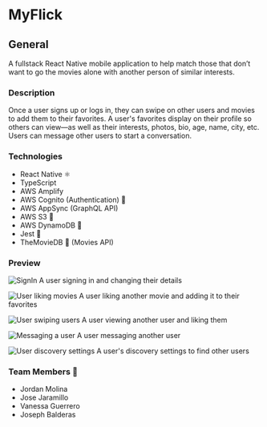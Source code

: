 # MyFlick

## General

A fullstack React Native mobile application to help match those that don’t want to go the movies alone with another person of similar interests.

### Description

Once a user signs up or logs in, they can swipe on other users and movies to add them to their favorites. A user's favorites display on their profile so others can view—as well as their interests, photos, bio, age, name, city, etc. Users can message other users to start a conversation.

### Technologies

- React Native ⚛️
- TypeScript
- AWS Amplify
- AWS Cognito (Authentication) 👱
- AWS AppSync (GraphQL API)
- AWS S3 📸
- AWS DynamoDB 🔢
- Jest 🧪
- TheMovieDB 🎥 (Movies API)

### Preview

![SignIn](https://user-images.githubusercontent.com/67802169/169108130-8bbb79be-187f-4f96-a4ad-998ed2e7a26c.gif)
A user signing in and changing their details

![User liking movies](https://user-images.githubusercontent.com/67802169/169109087-deb57c35-316e-4b8c-908b-7fd1817618a9.gif)
A user liking another movie and adding it to their favorites

![User swiping users](https://user-images.githubusercontent.com/67802169/169109190-aa2442cd-dc0c-4430-a22e-0e0af455d0d6.gif)
A user viewing another user and liking them

![Messaging a user](https://user-images.githubusercontent.com/67802169/169109865-717d7415-33a6-4e99-ade1-f594a922e0ef.png)
A user messaging another user

![User discovery settings](https://user-images.githubusercontent.com/67802169/169109902-6441dde5-4b18-4610-bbda-a3b0cb7e8439.png)
A user's discovery settings to find other users



### Team Members 🤝

- Jordan Molina
- Jose Jaramillo
- Vanessa Guerrero
- Joseph Balderas
